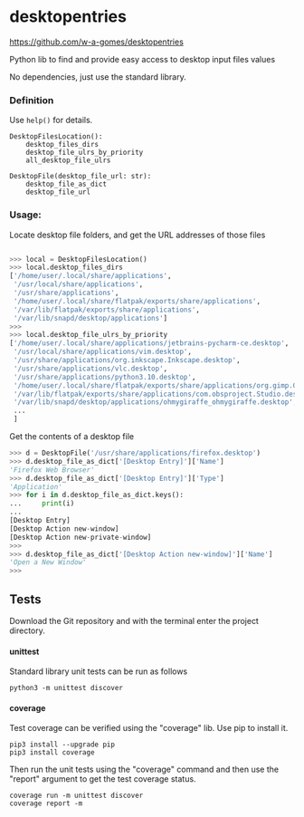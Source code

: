 # desktopentries
https://github.com/w-a-gomes/desktopentries

Python lib to find and provide easy access to desktop input files values

No dependencies, just use the standard library.
### Definition
Use `help()` for details.
```
DesktopFilesLocation():
    desktop_files_dirs
    desktop_file_ulrs_by_priority
    all_desktop_file_ulrs
```
```
DesktopFile(desktop_file_url: str):        
    desktop_file_as_dict
    desktop_file_url
```
### Usage:
Locate desktop file folders, and get the URL addresses of those files

```python

>>> local = DesktopFilesLocation()
>>> local.desktop_files_dirs
['/home/user/.local/share/applications',
 '/usr/local/share/applications',
 '/usr/share/applications',
 '/home/user/.local/share/flatpak/exports/share/applications',
 '/var/lib/flatpak/exports/share/applications',
 '/var/lib/snapd/desktop/applications']
>>>
>>> local.desktop_file_ulrs_by_priority
['/home/user/.local/share/applications/jetbrains-pycharm-ce.desktop',
 '/usr/local/share/applications/vim.desktop',
 '/usr/share/applications/org.inkscape.Inkscape.desktop',
 '/usr/share/applications/vlc.desktop',
 '/usr/share/applications/python3.10.desktop',
 '/home/user/.local/share/flatpak/exports/share/applications/org.gimp.GIMP.desktop',
 '/var/lib/flatpak/exports/share/applications/com.obsproject.Studio.desktop',
 '/var/lib/snapd/desktop/applications/ohmygiraffe_ohmygiraffe.desktop',
 ...
 ]

```
Get the contents of a desktop file
```python
>>> d = DesktopFile('/usr/share/applications/firefox.desktop')
>>> d.desktop_file_as_dict['[Desktop Entry]']['Name']
'Firefox Web Browser'
>>> d.desktop_file_as_dict['[Desktop Entry]']['Type']
'Application'
>>> for i in d.desktop_file_as_dict.keys():
...     print(i)
...
[Desktop Entry]
[Desktop Action new-window]
[Desktop Action new-private-window]
>>>
>>> d.desktop_file_as_dict['[Desktop Action new-window]']['Name']
'Open a New Window'
>>>
```
## Tests
Download the Git repository and with the terminal enter the 
project directory.

#### unittest
Standard library unit tests can be run as follows
```console
python3 -m unittest discover
```

#### coverage
Test coverage can be verified using the "coverage" lib. 
Use pip to install it.
```console
pip3 install --upgrade pip
pip3 install coverage
```
Then run the unit tests using the "coverage" command and then use the 
"report" argument to get the test coverage status.
```console
coverage run -m unittest discover
coverage report -m
```